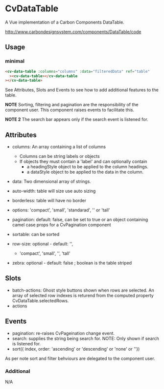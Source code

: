 # CvDataTable

A Vue implementation of a Carbon Components DataTable.

http://www.carbondesignsystem.com/components/DataTable/code

## Usage

### minimal

```html
<cv-data-table :columns="columns" :data="filteredData" ref="table"
  ><cv-data-table></cv-data-table
></cv-data-table>
```

See Attributes, Slots and Events to see how to add additional features to the table.

**NOTE** Sorting, filtering and pagination are the responsibility of the component user. This component raises events to facilitate this.

**NOTE 2** The search bar appears only if the search event is listened for.

## Attributes

- columns: An array containing a list of columns
  - Columns can be string labels or objects
  - If objects they must contain a 'label' and can optionally contain
    - a headingStyle object to be applied to the column headings.
    - a dataStyle object to be applied to the data in the column.
- data: Two dimensional array of strings.

- auto-width: table will size use auto sizing
- borderless: table will have no border
- options: 'compact', 'small', 'standarad', '' or 'tall'
- pagination: default: false, can be set to true or an object containing camel case props for a CvPagination component
- sortable: can be sorted
- row-size: optional - default: '',
  - 'compact', 'small', '', 'tall'
- zebra: optional - default: false ; boolean is the table striped

## Slots

- batch-actions: Ghost style buttons shown when rows are selected. An array of selected row indexes is returend from the computed property CvDataTable.selectedRows.
- actions

## Events

- pagination: re-raises CvPageination change event.
- search: supplies the string being search for. NOTE: Only shown if search is listened for.
- sort({ index, order: 'ascending' or 'descending' or 'none' or ''})

As per note sort and filter behviours are delegated to the component user.

### Additional

N/A
